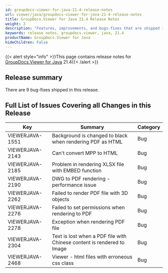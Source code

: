 ```yaml
---
id: groupdocs-viewer-for-java-21-4-release-notes
url: viewer/java/groupdocs-viewer-for-java-21-4-release-notes
title: GroupDocs.Viewer for Java 21.4 Release Notes
weight: 3
description: "Features, improvements, and bugs-fixes that are shipped in GroupDocs.Viewer for Java 21.4"
keywords: release notes, groupdocs.viewer, java, 21.4
productName: GroupDocs.Viewer for Java
hideChildren: False
---
```

{{< alert style="info" >}}This page contains release notes for [GroupDocs.Viewer for Java](https://products.groupdocs.com/viewer/java) 21.4{{< /alert >}}

## Release summary

There are 9 bug-fixes shipped in this release.

## Full List of Issues Covering all Changes in this Release

| Key | Summary | Category |
| --- | --- | --- |
| VIEWERJAVA-1551 | Background is changed to black when rendering PDF as HTML | Bug |
| VIEWERJAVA-2143 | Can't convert MPP to HTML | Bug |
| VIEWERJAVA-2185 | Problem in rendering XLSX file with EMBED function | Bug |
| VIEWERJAVA-2190 | DWG to PDF rendering - performance issue | Bug |
| VIEWERJAVA-2262 | Failed to render PDF file with 3D objects | Bug |
| VIEWERJAVA-2276 | Failed to set permissions when rendering to PDF | Bug |
| VIEWERJAVA-2278 | Exception when rendering PDF file | Bug |
| VIEWERJAVA-2304 | Text is lost when a PDF file with Chinese content is rendered to Image | Bug |
| VIEWERJAVA-2468 | Viewer - html files with erroneous css class | Bug |
